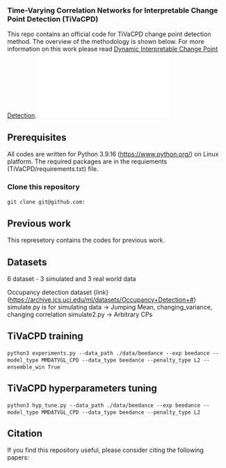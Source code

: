 ### Time-Varying Correlation Networks for Interpretable Change Point Detection (TiVaCPD)
This repo contains an official code for TiVaCPD change point detection method. The overview of the methodology is shown below.
For more information on this work please read [Dynamic Interpretable Change Point Detection]().
![overview image](Overview2.pdf)
## Prerequisites

All codes are written for Python 3.9.16 (https://www.python.org/) on Linux platform. The required packages are in the requiements (TiVaCPD/requirements.txt) file.

### Clone this repository

```
git clone git@github.com:
```

## Previous work

This represetory contains the codes for previous work.

## Datasets 
6 dataset - 3 simulated and 3 real world data 

Occupancy detection dataset {link}(https://archive.ics.uci.edu/ml/datasets/Occupancy+Detection+#)
simulate.py is for simulating data -> Jumping Mean, changing_variance, changing correlation
simulate2.py -> Arbitrary CPs

## TiVaCPD training 

```
python3 experiments.py --data_path ./data/beedance --exp beedance --model_type MMDATVGL_CPD --data_type beedance --penalty_type L2 --ensemble_win True
```
## TiVaCPD hyperparameters tuning 

```
python3 hyp_tune.py --data_path ./data/beedance --exp beedance --model_type MMDATVGL_CPD --data_type beedance --penalty_type L2
```
## Citation

If you find this repository useful, please consider citing the following papers:
